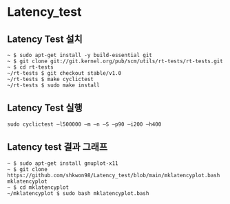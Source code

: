 # Latency_test

## Latency Test 설치

    ~ $ sudo apt-get install -y build-essential git
    ~ $ git clone git://git.kernel.org/pub/scm/utils/rt-tests/rt-tests.git
    ~ $ cd rt-tests
    ~/rt-tests $ git checkout stable/v1.0
    ~/rt-tests $ make cyclictest
    ~/rt-tests $ sudo make install
    
## Latency Test 실행

    sudo cyclictest –l500000 –m –n –S –p90 –i200 –h400
    
## Latency test 결과 그래프
    
    ~ $ sudo apt-get install gnuplot-x11
    ~ $ git clone https://github.com/shkwon98/Latency_test/blob/main/mklatencyplot.bash mklatencyplot
    ~ $ cd mklatencyplot
    ~/mklatencyplot $ sudo bash mklatencyplot.bash
